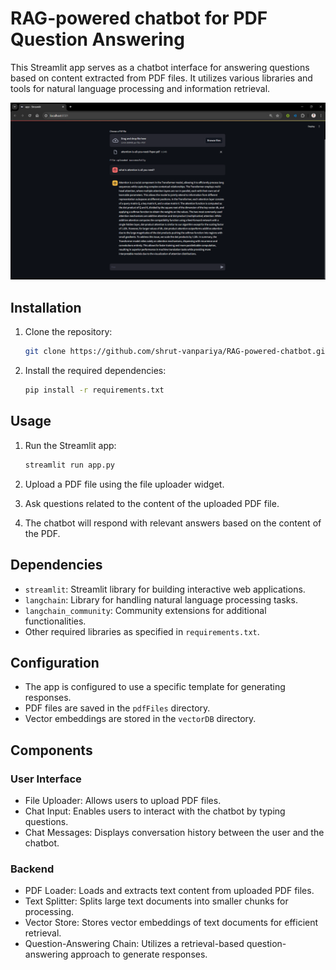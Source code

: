 # RAG-powered chatbot for PDF Question Answering

This Streamlit app serves as a chatbot interface for answering questions based on content extracted from PDF files. It utilizes various libraries and tools for natural language processing and information retrieval.

![demo-image](public/image.png)

## Installation

1. Clone the repository:

    ```bash
    git clone https://github.com/shrut-vanpariya/RAG-powered-chatbot.git
    ```

2. Install the required dependencies:

    ```bash
    pip install -r requirements.txt
    ```

## Usage

1. Run the Streamlit app:

    ```bash
    streamlit run app.py
    ```

2. Upload a PDF file using the file uploader widget.

3. Ask questions related to the content of the uploaded PDF file.

4. The chatbot will respond with relevant answers based on the content of the PDF.

## Dependencies

- `streamlit`: Streamlit library for building interactive web applications.
- `langchain`: Library for handling natural language processing tasks.
- `langchain_community`: Community extensions for additional functionalities.
- Other required libraries as specified in `requirements.txt`.

## Configuration

- The app is configured to use a specific template for generating responses.
- PDF files are saved in the `pdfFiles` directory.
- Vector embeddings are stored in the `vectorDB` directory.

## Components

### User Interface

- File Uploader: Allows users to upload PDF files.
- Chat Input: Enables users to interact with the chatbot by typing questions.
- Chat Messages: Displays conversation history between the user and the chatbot.

### Backend

- PDF Loader: Loads and extracts text content from uploaded PDF files.
- Text Splitter: Splits large text documents into smaller chunks for processing.
- Vector Store: Stores vector embeddings of text documents for efficient retrieval.
- Question-Answering Chain: Utilizes a retrieval-based question-answering approach to generate responses.
